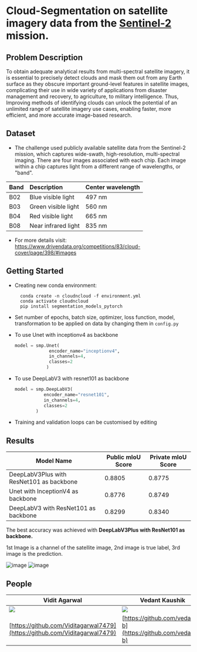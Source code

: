 # Cloud-Segmentation on satellite imagery data from the [Sentinel-2](https://sentinel.esa.int/web/sentinel/missions/sentinel-2) mission.

## Problem Description
To obtain adequate analytical results from multi-spectral satellite imagery, it is essential to precisely detect clouds and mask them out from any Earth surface as they obscure important ground-level features in satellite images, complicating their use in wide variety of applications from disaster management and recovery, to agriculture, to military intelligence. Thus, Improving methods of identifying clouds can unlock the potential of an unlimited range of satellite imagery use cases, enabling faster, more efficient, and more accurate image-based research.

## Dataset
- The challenge used publicly available satellite data from the Sentinel-2 mission, which captures wide-swath, high-resolution, multi-spectral imaging. There are four images associated with each chip. Each image within a chip captures light from a different range of wavelengths, or "band".

| Band | Description         | Center wavelength |
|------|:--------------------|-------------------|
| B02  | Blue visible light  | 497 nm            |
| B03  | Green visible light | 560 nm            |
| B04  | Red visible light   | 665 nm            |
| B08  | Near infrared light | 835 nm            |

- For more details visit: https://www.drivendata.org/competitions/83/cloud-cover/page/398/#images

## Getting Started
- Creating new conda environment:
  ```shell
    conda create -n cloudncloud -f environment.yml
    conda activate cloudncloud
    pip install segmentation_models_pytorch
    ```

- Set number of epochs, batch size, optimizer, loss function, model, transformation to be applied on data by
changing them in ```config.py```

- To use Unet with inceptionv4 as backbone
    ```py
  model = smp.Unet(
                 encoder_name="inceptionv4",
                 in_channels=4,
                 classes=2
                )
  ```

- To use DeepLabV3 with resnet101 as backbone
    ```py
  model = smp.DeepLabV3(
               encoder_name="resnet101",
               in_channels=4,
               classes=2
            )
    ```
- Training and validation loops can be customised by editing

## Results

| Model Name                               | Public mIoU Score | Private mIoU Score |
|------------------------------------------|-------------------|--------------------|
| DeepLabV3Plus with ResNet101 as backbone | 0.8805            | 0.8775             |
| Unet with InceptionV4 as backbone        | 0.8776            | 0.8749             |
| DeepLabV3 with ResNet101 as backbone     | 0.8299            | 0.8340             |

The best accuracy was achieved with __DeepLabV3Plus with ResNet101 as backbone.__

1st Image is a channel of the satellite image, 2nd image is true label, 3rd image is the prediction.

![image](https://user-images.githubusercontent.com/79797859/151528644-f5a77412-f8f8-4283-8556-41b1ffb28e7c.png)
![image](https://user-images.githubusercontent.com/79797859/151528805-829c96dd-b3e4-4761-9c0d-6eda9b5a746a.png)

## People

| Vidit Agarwal                                             | Vedant Kaushik                                            | Utkarsh Pandey                                            |
|-----------------------------------------------------------|-----------------------------------------------------------|-----------------------------------------------------------|
| ![](https://avatars.githubusercontent.com/u/72168180?v=4) | ![](https://avatars.githubusercontent.com/u/79797859?v=4) | ![](https://avatars.githubusercontent.com/u/78856460?v=4) |
| [https://github.com/Viditagarwal7479](https://github.com/Viditagarwal7479)                                                      | [https://github.com/vedantk-b](https://github.com/vedantk-b)                                                      | [https://github.com/Kratos-is-here](https://github.com/Kratos-is-here)                     |
